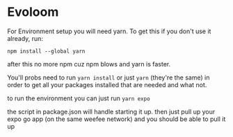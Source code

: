 # Evoloom

For Environment setup you will need yarn.
To get this if you don't use it already, run:

`npm install --global yarn`

after this no more npm cuz npm blows and yarn is faster.

You'll probs need to run
`yarn install` or just `yarn` (they're the same)
in order to get all your packages installed that are needed and what not.

to run the environment you can just run
`yarn expo`

the script in package.json will handle starting it up. then just pull up your expo go app (on the same weefee network) and you should be able to pull it up
